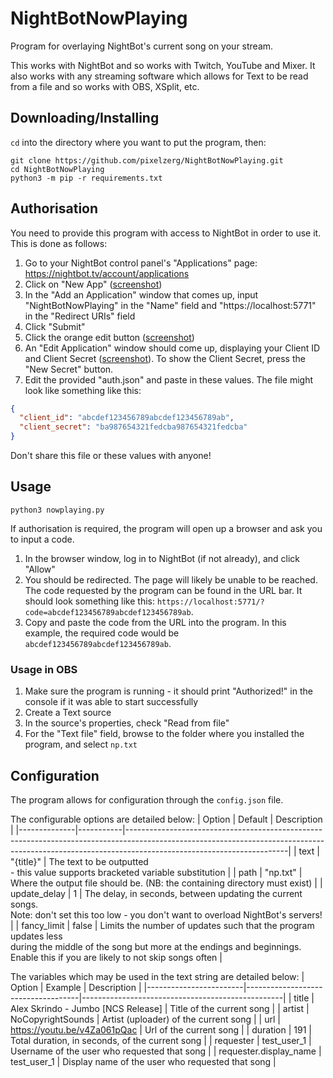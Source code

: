 # NightBotNowPlaying
Program for overlaying NightBot's current song on your stream.

This works with NightBot and so works with Twitch, YouTube and Mixer.
It also works with any streaming software which allows for Text to be read from a file and so works with OBS, XSplit, etc.

## Downloading/Installing
`cd` into the directory where you want to put the program, then:
```
git clone https://github.com/pixelzerg/NightBotNowPlaying.git
cd NightBotNowPlaying
python3 -m pip -r requirements.txt
```


## Authorisation
You need to provide this program with access to NightBot in order to use it. This is done as follows:
1. Go to your NightBot control panel's "Applications" page: https://nightbot.tv/account/applications
2. Click on "New App" ([screenshot](res/applications_page.png))
3. In the "Add an Application" window that comes up, input "NightBotNowPlaying" in the "Name" field and "https://localhost:5771" in the "Redirect URIs" field
4. Click "Submit"
5. Click the orange edit button ([screenshot](res/applications_page_2.png))
6. An "Edit Application" window should come up, displaying your Client ID and Client Secret ([screenshot](res/applications_edit.png)). To show the Client Secret, press the "New Secret" button.
7. Edit the provided "auth.json" and paste in these values. The file might look like something like this:
```json
{
  "client_id": "abcdef123456789abcdef123456789ab",
  "client_secret": "ba987654321fedcba987654321fedcba"
}
```
Don't share this file or these values with anyone!

## Usage
```
python3 nowplaying.py
```
If authorisation is required, the program will open up a browser and ask you to input a code.
1. In the browser window, log in to NightBot (if not already), and click "Allow"
2. You should be redirected. The page will likely be unable to be reached. The code requested by the program can be found in the URL bar. It should look something like this: `https://localhost:5771/?code=abcdef123456789abcdef123456789ab`.
3. Copy and paste the code from the URL into the program. In this example, the required code would be `abcdef123456789abcdef123456789ab`.

### Usage in OBS
1. Make sure the program is running - it should print "Authorized!" in the console if it was able to start successfully
2. Create a Text source
3. In the source's properties, check "Read from file"
4. For the "Text file" field, browse to the folder where you installed the program, and select `np.txt`


## Configuration
The program allows for configuration through the `config.json` file.

The configurable options are detailed below:
| Option       | Default   | Description                                                                                                                                                                                        |
|--------------|-----------|----------------------------------------------------------------------------------------------------------------------------------------------------------------------------------------------------|
| text         | "{title}" | The text to be outputted<br> - this value supports bracketed variable substitution                                                                                                                 |
| path         | "np.txt"  | Where the output file should be. (NB: the containing directory must exist)                                                                                                                         |
| update_delay | 1         | The delay, in seconds, between updating the current songs.<br>Note: don't set this too low - you don't want to overload NightBot's servers!                                                        |
| fancy_limit  | false     | Limits the number of updates such that the program updates less <br>during the middle of the song but more at the endings and beginnings.<br>Enable this if you are likely to not skip songs often |

The variables which may be used in the text string are detailed below:
| Option                 | Example                            | Description                                      |
|------------------------|------------------------------------|--------------------------------------------------|
| title                  | Alex Skrindo - Jumbo [NCS Release] | Title of the current song                        |
| artist                 | NoCopyrightSounds                  | Artist (uploader) of the current song            |
| url                    | https://youtu.be/v4Za061pQac       | Url of the current song                          |
| duration               | 191                                | Total duration, in seconds, of the current song  |
| requester              | test_user_1                        | Username of the user who requested that song     |
| requester.display_name | test_user_1                        | Display name of the user who requested that song |
